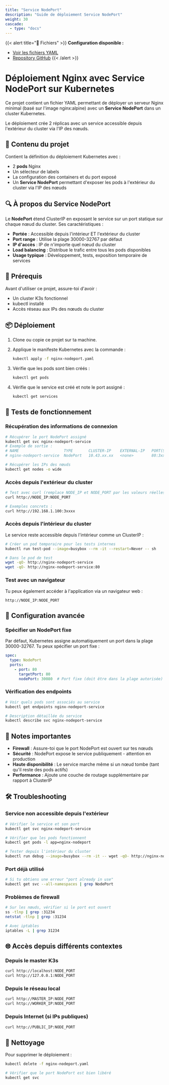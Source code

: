 ```yaml
---
title: "Service NodePort"
description: "Guide de déploiement Service NodePort"
weight: 30
cascade:
  - type: "docs"
---
```



{{< alert title="📁 Fichiers" >}}
**Configuration disponible :**
- [Voir les fichiers YAML](/files/)
- [Repository GitHub](https://github.com/maxime67/manifest_k3s_sample)
{{< /alert >}}

# Déploiement Nginx avec Service NodePort sur Kubernetes

Ce projet contient un fichier YAML permettant de déployer un serveur Nginx minimal (basé sur l'image nginx:alpine) avec un **Service NodePort** dans un cluster Kubernetes.

Le déploiement crée 2 réplicas avec un service accessible depuis l'extérieur du cluster via l'IP des nœuds.

## 📂 Contenu du projet

Contient la définition du déploiement Kubernetes avec :

- 2 **pods** Nginx
- Un sélecteur de labels
- La configuration des containers et du port exposé
- Un **Service NodePort** permettant d'exposer les pods à l'extérieur du cluster via l'IP des nœuds

## 🔍 À propos du Service NodePort

Le **NodePort** étend ClusterIP en exposant le service sur un port statique sur chaque nœud du cluster. Ses caractéristiques :

- **Portée** : Accessible depuis l'intérieur ET l'extérieur du cluster
- **Port range** : Utilise la plage 30000-32767 par défaut
- **IP d'accès** : IP de n'importe quel nœud du cluster
- **Load balancing** : Distribue le trafic entre tous les pods disponibles
- **Usage typique** : Développement, tests, exposition temporaire de services

## 🚀 Prérequis

Avant d'utiliser ce projet, assure-toi d'avoir :

- Un cluster K3s fonctionnel
- kubectl installé
- Accès réseau aux IPs des nœuds du cluster

## 📦 Déploiement

1. Clone ou copie ce projet sur ta machine.

2. Applique le manifeste Kubernetes avec la commande :
   ```bash
   kubectl apply -f nginx-nodeport.yaml
   ```

3. Vérifie que les pods sont bien créés :
   ```bash
   kubectl get pods
   ```

4. Vérifie que le service est créé et note le port assigné :
   ```bash
   kubectl get services
   ```

## 🧪 Tests de fonctionnement

### Récupération des informations de connexion

```bash
# Récupérer le port NodePort assigné
kubectl get svc nginx-nodeport-service
# Exemple de sortie :
# NAME                    TYPE       CLUSTER-IP    EXTERNAL-IP   PORT(S)        AGE
# nginx-nodeport-service  NodePort   10.43.xx.xx   <none>        80:3xxxx/TCP   1m

# Récupérer les IPs des nœuds
kubectl get nodes -o wide
```

### Accès depuis l'extérieur du cluster

```bash
# Test avec curl (remplace NODE_IP et NODE_PORT par les valeurs réelles)
curl http://NODE_IP:NODE_PORT

# Exemples concrets :
curl http://192.168.1.100:3xxxx
```

### Accès depuis l'intérieur du cluster

Le service reste accessible depuis l'intérieur comme un ClusterIP :

```bash
# Créer un pod temporaire pour les tests internes
kubectl run test-pod --image=busybox --rm -it --restart=Never -- sh

# Dans le pod de test
wget -qO- http://nginx-nodeport-service
wget -qO- http://nginx-nodeport-service:80
```

### Test avec un navigateur

Tu peux également accéder à l'application via un navigateur web :
```
http://NODE_IP:NODE_PORT
```

## 🔧 Configuration avancée

### Spécifier un NodePort fixe

Par défaut, Kubernetes assigne automatiquement un port dans la plage 30000-32767. Tu peux spécifier un port fixe :

```yaml
spec:
  type: NodePort
  ports:
    - port: 80
      targetPort: 80
      nodePort: 30080  # Port fixe (doit être dans la plage autorisée)
```

### Vérification des endpoints

```bash
# Voir quels pods sont associés au service
kubectl get endpoints nginx-nodeport-service

# Description détaillée du service
kubectl describe svc nginx-nodeport-service
```

## 📌 Notes importantes

- **Firewall** : Assure-toi que le port NodePort est ouvert sur tes nœuds
- **Sécurité** : NodePort expose le service publiquement - attention en production
- **Haute disponibilité** : Le service marche même si un nœud tombe (tant qu'il reste des pods actifs)
- **Performance** : Ajoute une couche de routage supplémentaire par rapport à ClusterIP

## 🛠️ Troubleshooting

### Service non accessible depuis l'extérieur

```bash
# Vérifier le service et son port
kubectl get svc nginx-nodeport-service

# Vérifier que les pods fonctionnent
kubectl get pods -l app=nginx-nodeport

# Tester depuis l'intérieur du cluster
kubectl run debug --image=busybox --rm -it -- wget -qO- http://nginx-nodeport-service
```

### Port déjà utilisé

```bash
# Si tu obtiens une erreur "port already in use"
kubectl get svc --all-namespaces | grep NodePort
```

### Problèmes de firewall

```bash
# Sur les nœuds, vérifier si le port est ouvert
ss -tlnp | grep :31234
netstat -tlnp | grep :31234

# Avec iptables
iptables -L | grep 31234
```

## 🌐 Accès depuis différents contextes

### Depuis le master K3s
```bash
curl http://localhost:NODE_PORT
curl http://127.0.0.1:NODE_PORT
```

### Depuis le réseau local
```bash
curl http://MASTER_IP:NODE_PORT
curl http://WORKER_IP:NODE_PORT
```

### Depuis Internet (si IPs publiques)
```bash
curl http://PUBLIC_IP:NODE_PORT
```

## 🧹 Nettoyage

Pour supprimer le déploiement :

```bash
kubectl delete -f nginx-nodeport.yaml

# Vérifier que le port NodePort est bien libéré
kubectl get svc
```